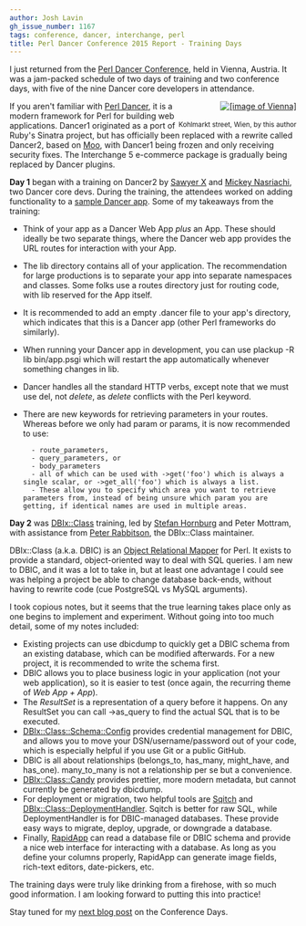 ```yaml
---
author: Josh Lavin
gh_issue_number: 1167
tags: conference, dancer, interchange, perl
title: Perl Dancer Conference 2015 Report - Training Days
---
```




I just returned from the [Perl Dancer Conference](https://www.perl.dance/), held in Vienna, Austria. It was a jam-packed schedule of two days of training and two conference days, with five of the nine Dancer core developers in attendance.

<div class="separator" style="clear: both; float:right; text-align: center;"><a href="/blog/2015/10/28/perl-dancer-conference-2015-report/image-0-big.jpeg" imageanchor="1" style="clear: right; float: right; margin-bottom: 1em; margin-left: 1em;" title="Vienna"><img alt="[image of Vienna]" border="0" src="/blog/2015/10/28/perl-dancer-conference-2015-report/image-0.jpeg"/></a><br/><br/><small>Kohlmarkt street, Wien, by this author</small></div>

If you aren't familiar with [Perl Dancer](http://www.perldancer.org/), it is a modern framework for Perl for building web applications. Dancer1 originated as a port of Ruby's Sinatra project, but has officially been replaced with a rewrite called Dancer2, based on [Moo](https://metacpan.org/pod/Moo), with Dancer1 being frozen and only receiving security fixes. The Interchange 5 e-commerce package is gradually being replaced by Dancer plugins.

**Day 1** began with a training on Dancer2 by [Sawyer X](https://twitter.com/PerlSawyer) and [Mickey Nasriachi](https://twitter.com/0xMickey), two Dancer core devs. During the training, the attendees worked on adding functionality to a [sample Dancer app](https://github.com/xsawyerx/dancer-training-vienna). Some of my takeaways from the training:

- Think of your app as a Dancer Web App *plus* an App. These should ideally be two separate things, where the Dancer web app provides the URL routes for interaction with your App.
- The lib directory contains all of your application. The recommendation for large productions is to separate your app into separate namespaces and classes. Some folks use a routes directory just for routing code, with lib reserved for the App itself.
- It is recommended to add an empty .dancer file to your app's directory, which indicates that this is a Dancer app (other Perl frameworks do similarly).
- When running your Dancer app in development, you can use plackup -R lib bin/app.psgi which will restart the app automatically whenever something changes in lib.
- Dancer handles all the standard HTTP verbs, except note that we must use del, not *delete*, as *delete* conflicts with the Perl keyword.
- There are new keywords for retrieving parameters in your routes. Whereas before we only had param or params, it is now recommended to use:

        - route_parameters,
        - query_parameters, or
        - body_parameters
        - all of which can be used with ->get('foo') which is always a single scalar, or ->get_all('foo') which is always a list.
        - These allow you to specify which area you want to retrieve parameters from, instead of being unsure which param you are getting, if identical names are used in multiple areas.
   

**Day 2** was [DBIx::Class](https://metacpan.org/pod/DBIx::Class) training, led by [Stefan Hornburg](https://twitter.com/PerlRacke) and Peter Mottram, with assistance from [Peter Rabbitson](https://twitter.com/ribasushi), the DBIx::Class maintainer.

DBIx::Class (a.k.a. DBIC) is an [Object Relational Mapper](https://en.wikipedia.org/wiki/Object-relational_mapping) for Perl. It exists to provide a standard, object-oriented way to deal with SQL queries. I am new to DBIC, and it was a lot to take in, but at least one advantage I could see was helping a project be able to change database back-ends, without having to rewrite code (cue PostgreSQL vs MySQL arguments).

I took copious notes, but it seems that the true learning takes place only as one begins to implement and experiment. Without going into too much detail, some of my notes included:

 
- Existing projects can use dbicdump to quickly get a DBIC schema from an existing database, which can be modified afterwards. For a new project, it is recommended to write the schema first.
- DBIC allows you to place business logic in your application (not your web application), so it is easier to test (once again, the recurring theme of *Web App + App*).
- The *ResultSet* is a representation of a query before it happens. On any ResultSet you can call ->as_query to find the actual SQL that is to be executed.
- [DBIx::Class::Schema::Config](http://p3rl.org/DBIx::Class::Schema::Config) provides credential management for DBIC, and allows you to move your DSN/username/password out of your code, which is especially helpful if you use Git or a public GitHub.
- DBIC is all about relationships (belongs_to, has_many, might_have, and has_one). many_to_many is not a relationship per se but a convenience.
- [DBIx::Class::Candy](http://p3rl.org/DBIx::Class::Candy) provides prettier, more modern metadata, but cannot currently be generated by dbicdump.
- For deployment or migration, two helpful tools are [Sqitch](http://sqitch.org/) and [DBIx::Class::DeploymentHandler](http://p3rl.org/DBIx::Class::DeploymentHandler). Sqitch is better for raw SQL, while DeploymentHandler is for DBIC-managed databases. These provide easy ways to migrate, deploy, upgrade, or downgrade a database.
- Finally, [RapidApp](http://www.rapidapp.info/) can read a database file or DBIC schema and provide a nice web interface for interacting with a database. As long as you define your columns properly, RapidApp can generate image fields, rich-text editors, date-pickers, etc.

The training days were truly like drinking from a firehose, with so much good information. I am looking forward to putting this into practice!

Stay tuned for my [next blog post](/2015/10/perl-dancer-conference-2015-report_30.html) on the Conference Days.


